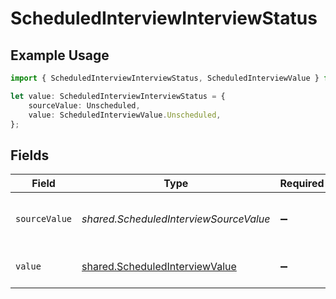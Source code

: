 # ScheduledInterviewInterviewStatus

## Example Usage

```typescript
import { ScheduledInterviewInterviewStatus, ScheduledInterviewValue } from "@stackone/stackone-client-ts/sdk/models/shared";

let value: ScheduledInterviewInterviewStatus = {
    sourceValue: Unscheduled,
    value: ScheduledInterviewValue.Unscheduled,
};
```

## Fields

| Field                                                                                   | Type                                                                                    | Required                                                                                | Description                                                                             | Example                                                                                 |
| --------------------------------------------------------------------------------------- | --------------------------------------------------------------------------------------- | --------------------------------------------------------------------------------------- | --------------------------------------------------------------------------------------- | --------------------------------------------------------------------------------------- |
| `sourceValue`                                                                           | *shared.ScheduledInterviewSourceValue*                                                  | :heavy_minus_sign:                                                                      | The source value of the interview status.                                               | Unscheduled                                                                             |
| `value`                                                                                 | [shared.ScheduledInterviewValue](../../../sdk/models/shared/scheduledinterviewvalue.md) | :heavy_minus_sign:                                                                      | The status of the interview.                                                            | unscheduled                                                                             |